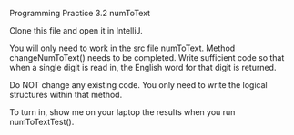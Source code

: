 Programming Practice 3.2  numToText

Clone this file and open it in IntelliJ.

You will only need to work in the src file numToText. Method changeNumToText() needs to be completed. Write sufficient code so that
when a single digit is read in, the English word for that digit is returned.

Do NOT change any existing code.  You only need to write the logical structures within that method.

To turn in, show me on your laptop the results when you run numToTextTest().
